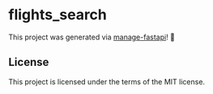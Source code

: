 # flights_search

This project was generated via [manage-fastapi](https://ycd.github.io/manage-fastapi/)! :tada:

## License

This project is licensed under the terms of the MIT license.
